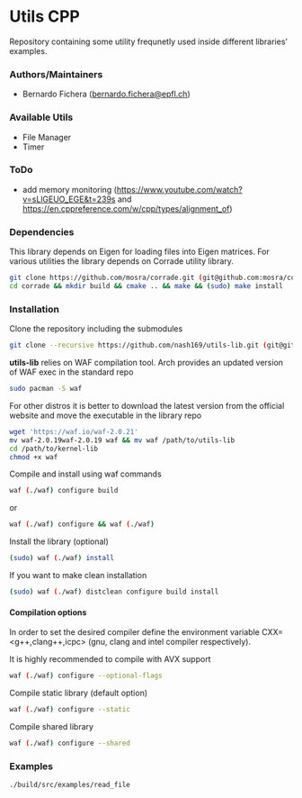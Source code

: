 # Utils CPP
Repository containing some utility frequnetly used inside different libraries' examples.

### Authors/Maintainers
- Bernardo Fichera (bernardo.fichera@epfl.ch)

### Available Utils
- File Manager
- Timer

### ToDo
- add memory monitoring (https://www.youtube.com/watch?v=sLlGEUO_EGE&t=239s and https://en.cppreference.com/w/cpp/types/alignment_of)

### Dependencies
This library depends on Eigen for loading files into Eigen matrices. For various utilities the library depends on Corrade utility library.
```sh
git clone https://github.com/mosra/corrade.git (git@github.com:mosra/corrade.git)
cd corrade && mkdir build && cmake .. && make && (sudo) make install
```

### Installation
Clone the repository including the submodules
```sh
git clone --recursive https://github.com/nash169/utils-lib.git (git@github.com:nash169/utils-lib.git)
```
**utils-lib** relies on WAF compilation tool.
Arch provides an updated version of WAF exec in the standard repo
```sh
sudo pacman -S waf
```
For other distros it is better to download the latest version from the official website and move the executable in the library repo
```sh
wget 'https://waf.io/waf-2.0.21'
mv waf-2.0.19waf-2.0.19 waf && mv waf /path/to/utils-lib
cd /path/to/kernel-lib
chmod +x waf
```
Compile and install using waf commands
```sh
waf (./waf) configure build
```
or
```sh
waf (./waf) configure && waf (./waf)
```
Install the library (optional)
```sh
(sudo) waf (./waf) install
```
If you want to make clean installation
```sh
(sudo) waf (./waf) distclean configure build install
```

#### Compilation options
In order to set the desired compiler define the environment variable CXX=<g++,clang++,icpc> (gnu, clang and intel compiler respectively).

It is highly recommended to compile with AVX support
```sh
waf (./waf) configure --optional-flags
```
Compile static library (default option)
```sh
waf (./waf) configure --static
```
Compile shared library
```sh
waf (./waf) configure --shared
```

### Examples
```sh
./build/src/examples/read_file
```